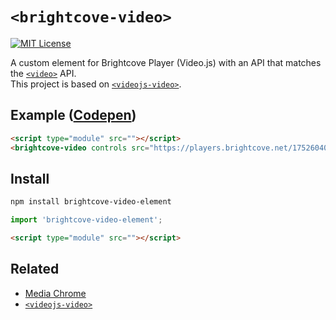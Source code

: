 # `<brightcove-video>`

[![MIT License](http://img.shields.io/badge/license-MIT-blue.svg?style=flat)](LICENSE)

A custom element for Brightcove Player (Video.js) with an API that matches the [`<video>`](https://developer.mozilla.org/en-US/docs/Web/HTML/Element/video) API.  
This project is based on [`<videojs-video>`](https://github.com/luwes/videojs-video-element).

## Example ([Codepen](https://codepen.io/rrisland/pen/BaqXvWg))

```html
<script type="module" src=""></script>
<brightcove-video controls src="https://players.brightcove.net/1752604059001/Nynfq6Yde_default/index.html?videoId=4029697544001"></brightcove-video>
```

## Install

```bash
npm install brightcove-video-element
```

```js
import 'brightcove-video-element';
```

```html
<script type="module" src=""></script>
```

## Related

- [Media Chrome](https://github.com/muxinc/media-chrome)
- [`<videojs-video>`](https://github.com/luwes/videojs-video-element)